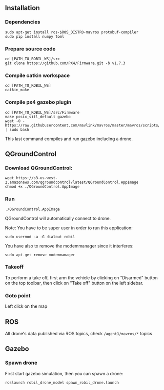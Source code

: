 ## Installation

### Dependencies
```
sudo apt-get install ros-$ROS_DISTRO-mavros protobuf-compiler
sudo pip install numpy toml
```

### Prepare source code
```
cd [PATH_TO_ROBIL_WS]/src
git clone https://github.com/PX4/Firmware.git -b v1.7.3
```

### Compile catkin workspace
```
cd [PATH_TO_ROBIL_WS]
catkin_make
```

### Compile px4 gazebo plugin
```
cd [PATH_TO_ROBIL_WS]/src/Firmware
make posix_sitl_default gazebo
wget -O - https://raw.githubusercontent.com/mavlink/mavros/master/mavros/scripts/install_geographiclib_datasets.sh | sudo bash
```
This last command compiles and run gazebo including a drone.

## QGroundControl

### Download QGroundControl:
```
wget https://s3-us-west-2.amazonaws.com/qgroundcontrol/latest/QGroundControl.AppImage
chmod +x ./QGroundControl.AppImage
```

### Run
```
./QGroundControl.AppImage
```

QGroundControl will automatically connect to drone.

Note: 
You have to be super user in order to run this application:
```
sudo usermod -a -G dialout robil
```
You have also to remove the modemmanager since it interferes:
```
sudo apt-get remove modemmanager
```

### Takeoff
To perform a take off, first arm the vehicle by clicking 
on "Disarmed" button on the top toolbar, then click on 
"Take off" button on the left sidebar.

### Goto point
Left click on the map

## ROS
All drone's data published via ROS topics, check ```/agent1/mavros/*``` topics

## Gazebo

### Spawn drone

First start gazebo simulation, then you can spawn a drone:
```
roslaunch robil_drone_model spawn_robil_drone.launch
```
